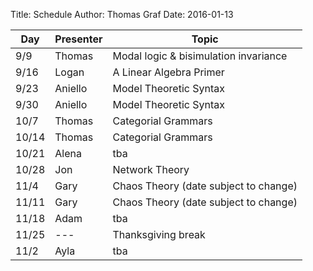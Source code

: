 Title: Schedule
Author: Thomas Graf
Date: 2016-01-13


| Day   | Presenter          | Topic                                                  |
|-------|--------------------|--------------------------------------------------------|
| 9/9   | Thomas             | Modal logic & bisimulation invariance                  |
| 9/16  | Logan              | A Linear Algebra Primer                                |
| 9/23  | Aniello            | Model Theoretic Syntax                                 |
| 9/30  | Aniello            | Model Theoretic Syntax                                 |
| 10/7  | Thomas             | Categorial Grammars                                    |
| 10/14 | Thomas             | Categorial Grammars                                    |
| 10/21 | Alena              | tba                                                    |
| 10/28 | Jon                | Network Theory                                         |
| 11/4  | Gary               | Chaos Theory (date subject to change)                  |
| 11/11 | Gary               | Chaos Theory (date subject to change)                  |
| 11/18 | Adam               | tba                                                    |
| 11/25 | ---                | Thanksgiving break                                     |
| 11/2  | Ayla               | tba                                                    |

